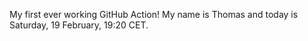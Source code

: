 My first ever working GitHub Action!
My name is Thomas and today is Saturday, 19 February, 19:20 CET. 
